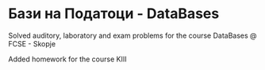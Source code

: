 <h1><b>Бази на Податоци - DataBases </b></h1>
Solved auditory, laboratory and exam problems for the course DataBases @ FCSE - Skopje

Added homework for the course KIII  

